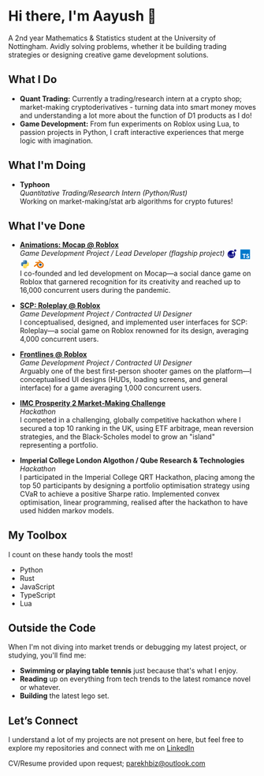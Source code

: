 # Hi there, I'm Aayush 👋

A 2nd year Mathematics & Statistics student at the University of Nottingham.
Avidly solving problems, whether it be building trading strategies or designing creative game development solutions.

## What I Do

- **Quant Trading:** Currently a trading/research intern at a crypto shop; market-making cryptoderivatives - turning data into smart money moves and understanding a lot more about the function of D1 products as I do!
- **Game Development:** From fun experiments on Roblox using Lua, to passion projects in Python, I craft interactive experiences that merge logic with imagination.

## What I'm Doing

- **Typhoon**  
  *Quantitative Trading/Research Intern (Python/Rust)*  
  Working on market-making/stat arb algorithms for crypto futures!


## What I've Done

- **[Animations: Mocap @ Roblox](https://www.roblox.com/groups/4872031/Animations-Mocap##!/about)**  
  *Game Development Project / Lead Developer (flagship project)* <img src="https://raw.githubusercontent.com/devicons/devicon/master/icons/lua/lua-original.svg" alt="Lua" width="20" style="vertical-align:middle; margin-right:4px;"> <img src="https://raw.githubusercontent.com/devicons/devicon/master/icons/typescript/typescript-original.svg" alt="TypeScript" width="20" style="vertical-align:middle; margin-right:4px;"> <img src="https://raw.githubusercontent.com/devicons/devicon/master/icons/python/python-original.svg" alt="Python" width="20" style="vertical-align:middle; margin-right:4px;"> <img src="https://raw.githubusercontent.com/devicons/devicon/master/icons/blender/blender-original.svg" alt="Blender" width="20" style="vertical-align:middle;">  
  I co-founded and led development on Mocap—a social dance game on Roblox that garnered recognition for its creativity and reached up to 16,000 concurrent users during the pandemic.

- **[SCP: Roleplay @ Roblox](https://www.roblox.com/games/5041144419/SCP-Roleplay)**  
  *Game Development Project / Contracted UI Designer*  
  I conceptualised, designed, and implemented user interfaces for SCP: Roleplay—a social game on Roblox renowned for its design, averaging 4,000 concurrent users.

- **[Frontlines @ Roblox](https://www.roblox.com/games/5938036553/FRONTLINES)**  
  *Game Development Project / Contracted UI Designer*  
  Arguably one of the best first-person shooter games on the platform—I conceptualised UI designs (HUDs, loading screens, and general interface) for a game averaging 1,000 concurrent users.


- **[IMC Prosperity 2 Market-Making Challenge](https://github.com/yushi502/imc-prosperity-2024)**  
  *Hackathon*  
  I competed in a challenging, globally competitive hackathon where I secured a top 10 ranking in the UK, using ETF arbitrage, mean reversion strategies, and the Black-Scholes model to grow an "island" representing a portfolio.

- **Imperial College London Algothon / Qube Research & Technologies**  
  *Hackathon*  
  I participated in the Imperial College QRT Hackathon, placing among the top 50 participants by designing a portfolio optimisation strategy using CVaR to achieve a positive Sharpe ratio.
  Implemented convex optimisation, linear programming, realised after the hackathon to have used hidden markov models.






## My Toolbox
I count on these handy tools the most!

- Python 
- Rust
- JavaScript
- TypeScript
- Lua


## Outside the Code

When I'm not diving into market trends or debugging my latest project, or studying, you'll find me:
- **Swimming or playing table tennis** just because that's what I enjoy.
- **Reading** up on everything from tech trends to the latest romance novel or whatever.
- **Building** the latest lego set.

## Let’s Connect

I understand a lot of my projects are not present on here, but feel free to explore my repositories and connect with me on [LinkedIn](https://linkedin.com/in/parekhaayush)

CV/Resume provided upon request; parekhbiz@outlook.com
 